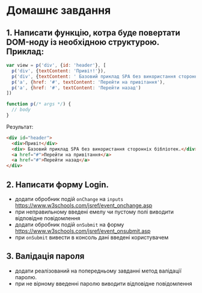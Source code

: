 # Домашнє завдання

## 1. Написати функцію, котра буде повертати DOM-ноду із необхідною структурою. Приклад:

```js
var view = p('div', {id: 'header'}, [
  p('div', {textContent: 'Привіт!'}),
  p('div', {textContent: ' Базовий приклад SPA без використання сторонніх бібліотек.'}),
  p('a', {href: '#', textContent: 'Перейти на привітання'),
  p('a', {href: '#', textContent: 'Перейти назад')
])

function p(/* args */) {
  // body
}


```
Результат:
```html
<div id="header">
  <div>Привіт</div>
  <div> Базовий приклад SPA без використання сторонніх бібліотек.</div>
  <a href="#">Перейти на привітання</a>
  <a href="#">Перейти назад</a>
</div>
```

## 2. Написати форму Login.

- додати обробник подій `onChange` на `inputs` https://www.w3schools.com/jsref/event_onchange.asp
- при неправильному введені емелу чи пустому полі виводити відповідне повідомлення
- додати обробник подій `onSubmit` на форму https://www.w3schools.com/jsref/event_onsubmit.asp
- при `onSubmit` вивести в консоль дані введені користувачем

## 3. Валідація пароля
- додати реалізований на попередньому завданні метод валідації паролю.
- при не вірному введенні паролю виводити відповідне повідомлення

